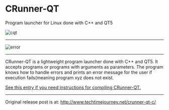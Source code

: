 # CRunner-QT
Program launcher for Linux done with C++ and QT5

![cqt](https://user-images.githubusercontent.com/29865797/29426977-fb5ff3fe-8390-11e7-99fe-2639ce4597ba.jpg)
_________________

![error](https://user-images.githubusercontent.com/29865797/29426980-feb89d8a-8390-11e7-8185-d1c735ae28d3.jpg)

_______________

CRunner-QT is a lightweight program launcher done with C++ and QT5. It accepts programs or programs with arguments as parameters. The program knows how to handle errors and prints an error message for the user if execution fails(meaning program xyz does not exist.

<a href= "http://www.techtimejourney.net/qtcreator-project-compiling-reference/"> See this entry if you need instructions for compiling CRunner-QT. <a>
________
Original release post is at: http://www.techtimejourney.net/crunner-qt-c/
